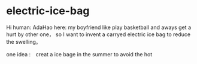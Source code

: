 # electric-ice-bag

Hi human:
AdaHao here: my boyfriend like play basketball and aways get a hurt by other one， so I want to invent a carryed electric ice bag to reduce
the swelling。

one idea :　creat a ice bage in the summer to avoid the hot
